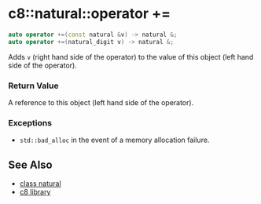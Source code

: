 # c8::natural::operator += #

```cpp
auto operator +=(const natural &v) -> natural &;
auto operator +=(natural_digit v) -> natural &;
```

Adds `v` (right hand side of the operator) to the value of this object (left hand side of the operator).

### Return Value ###

A reference to this object (left hand side of the operator).

### Exceptions ###

* `std::bad_alloc` in the event of a memory allocation failure.

## See Also ##

* [class natural](c8_natural)
* [c8 library](c8)

